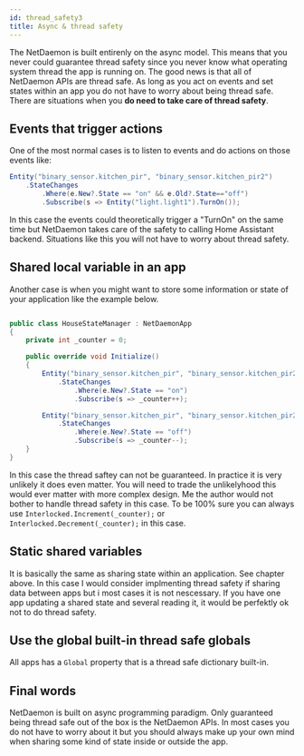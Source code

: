 ```yaml
---
id: thread_safety3
title: Async & thread safety
---
```


The NetDaemon is built entirenly on the async model. This means that you never could guarantee thread safety since you never know what operating system thread the app is running on. The good news is that all of NetDaemon APIs are thread safe. As long as you act on events and set states within an app you do not have to worry about being thread safe. There are situations when you **do need to take care of thread safety**.

## Events that trigger actions

One of the most normal cases is to listen to events and do actions on those events like:

```cs
Entity("binary_sensor.kitchen_pir", "binary_sensor.kitchen_pir2")
    .StateChanges
        .Where(e.New?.State == "on" && e.Old?.State=="off")
        .Subscribe(s => Entity("light.light1").TurnOn());
```

In this case the events could theoretically trigger a "TurnOn" on the same time but NetDaemon takes care of the safety to calling Home Assistant backend. Situations like this you will not have to worry about thread safety.

## Shared local variable in an app

Another case is when you might want to store some information or state of your application like the example below.

```cs

public class HouseStateManager : NetDaemonApp
{
    private int _counter = 0;

    public override void Initialize()
    {
        Entity("binary_sensor.kitchen_pir", "binary_sensor.kitchen_pir2")
            .StateChanges
                .Where(e.New?.State == "on")
                .Subscribe(s => _counter++);

        Entity("binary_sensor.kitchen_pir", "binary_sensor.kitchen_pir2")
            .StateChanges
                .Where(e.New?.State == "off")
                .Subscribe(s => _counter--);
    }
}

```

In this case the thread saftey can not be guaranteed. In practice it is very unlikely it does even matter. You will need to trade the unlikelyhood this would ever matter with more complex design. Me the author would not bother to handle thread safety in this case. To be 100% sure you can always use `Interlocked.Increment(_counter);` or `Interlocked.Decrement(_counter);` in this case.

## Static shared variables

It is basically the same as sharing state within an application. See chapter above. In this case I would consider implmenting thread safety if sharing data between apps but i most cases it is not nescessary. If you have one app updating a shared state and several reading it, it would be perfektly ok not to do thread safety.

## Use the global built-in thread safe globals
All apps has a `Global` property that is a thread safe dictionary built-in.
 
## Final words

NetDaemon is built on async programming paradigm. Only guaranteed being thread safe out of the box is the NetDaemon APIs. In most cases you do not have to worry about it but you should always make up your own mind when sharing some kind of state inside or outside the app.
